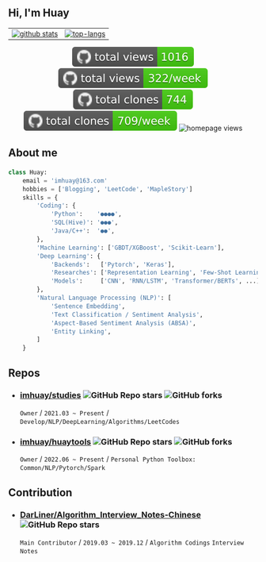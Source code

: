 <!-- ## Hey 👋 -->
<!-- ## Hi there 👋 -->
## Hi, I'm Huay
<!-- <img src="https://media.giphy.com/media/WUlplcMpOCEmTGBtBW/giphy.gif" width="25"> -->

<!-- https://github.com/anuraghazra/github-readme-stats -->
<!-- 
| <a href="https://github.com/imhuay"><img align="center" src="https://github-readme-stats.vercel.app/api?username=imhuay&show_icons=true&include_all_commits=false&theme=default&hide_border=true&hide_title=true&disable_animations=false" alt="imahuy's github stats" /></a> | <a href="https://github.com/imhuay"><img align="center" src="https://github-readme-stats.vercel.app/api/top-langs/?username=imhuay&layout=compact&theme=default&hide_border=true&hide_title=true" /></a> |
| --- | --- |
 -->

<table style="text-align: center; width: 100%; table-layout: fixed; border: 0;">
    <!--
    <tr>
        <th>stats</th>
        <th>langs</th>
    </tr>
    -->
    <tr>
        <td><a href="https://github.com/imhuay"><img src="https://github-readme-stats.vercel.app/api?username=imhuay&show_icons=true&include_all_commits=false&theme=default&hide_border=true&hide_title=true&disable_animations=false" alt="github stats" /></a></td>
        <td><a href="https://github.com/imhuay"><img src="https://github-readme-stats.vercel.app/api/top-langs/?username=imhuay&layout=compact&theme=default&hide_border=true&hide_title=true" alt="top-langs"/></a></td>
    </tr>
</table>

<div align="center">

![total views](https://raw.githubusercontent.com/imhuay/imhuay/traffic/total_views.svg)
![total views per week](https://raw.githubusercontent.com/imhuay/imhuay/traffic/total_views_per_week.svg)
![total clones](https://raw.githubusercontent.com/imhuay/imhuay/traffic/total_clones.svg)
![total clones per week](https://raw.githubusercontent.com/imhuay/imhuay/traffic/total_clones_per_week.svg)
![homepage views](https://visitor_badge.deta.dev/?id=github.imhuay&label=homepage%20views)

</div>

## About me
```python
class Huay:
    email = 'imhuay@163.com'
    hobbies = ['Blogging', 'LeetCode', 'MapleStory']
    skills = {
        'Coding': {
            'Python':    '●●●●',
            'SQL(Hive)': '●●●',
            'Java/C++':  '●●',
        },
        'Machine Learning': ['GBDT/XGBoost', 'Scikit-Learn'],
        'Deep Learning': {
            'Backends':   ['Pytorch', 'Keras'],
            'Researches': ['Representation Learning', 'Few-Shot Learning', 'Contrastive Learning'],
            'Models':     ['CNN', 'RNN/LSTM', 'Transformer/BERTs', ...],
        },
        'Natural Language Processing (NLP)': [
            'Sentence Embedding',
            'Text Classification / Sentiment Analysis',
            'Aspect-Based Sentiment Analysis (ABSA)',
            'Entity Linking',
        ]
    }
```

## Repos

<!-- 卡片形式
[![studies](https://github-readme-stats.vercel.app/api/pin/?username=imhuay&repo=studies&show_owner=true)](https://github.com/imhuay/studies)
[![huaytools](https://github-readme-stats.vercel.app/api/pin/?username=imhuay&repo=huaytools&show_owner=true)](https://github.com/imhuay/huaytools)
 -->

<!-- 列表形式
- ### [**imhuay/studies**](https://github.com/imhuay/studies)  ![GitHub Repo stars](https://custom-icon-badges.demolab.com/github/stars/imhuay/studies?style=social&logo=star&logoColor=black) ![GitHub forks](https://custom-icon-badges.demolab.com/github/forks/imhuay/studies?style=social&logo=fork&logoColor=black)  
    ![views](https://raw.githubusercontent.com/imhuay/imhuay/traffic/traffic-studies/views.svg)
    ![views per week](https://raw.githubusercontent.com/imhuay/imhuay/traffic/traffic-studies/views_per_week.svg)
    ![clones](https://raw.githubusercontent.com/imhuay/imhuay/traffic/traffic-studies/clones.svg)
    ![clones per week](https://raw.githubusercontent.com/imhuay/imhuay/traffic/traffic-studies/clones_per_week.svg)  
    
    `Owner` / `2021.03 ~ Present` / `Develop/NLP/DeepLearning/Algorithms/LeetCodes`

- ### [**imhuay/huaytools**](https://github.com/imhuay/huaytools)  ![GitHub Repo stars](https://custom-icon-badges.demolab.com/github/stars/imhuay/huaytools?style=social&logo=star&logoColor=black) ![GitHub forks](https://custom-icon-badges.demolab.com/github/forks/imhuay/huaytools?style=social&logo=fork&logoColor=black)  
    ![views](https://raw.githubusercontent.com/imhuay/imhuay/traffic/traffic-huaytools/views.svg)
    ![views per week](https://raw.githubusercontent.com/imhuay/imhuay/traffic/traffic-huaytools/views_per_week.svg)
    ![clones](https://raw.githubusercontent.com/imhuay/imhuay/traffic/traffic-huaytools/clones.svg)
    ![clones per week](https://raw.githubusercontent.com/imhuay/imhuay/traffic/traffic-huaytools/clones_per_week.svg)  

    `Owner` / `2022.06 ~ Present` / `Personal Python Toolbox: Common/NLP/Pytorch/Spark` 
-->

- ### [**imhuay/studies**](https://github.com/imhuay/studies)  ![GitHub Repo stars](https://custom-icon-badges.demolab.com/github/stars/imhuay/studies?style=social&logo=star&logoColor=black) ![GitHub forks](https://custom-icon-badges.demolab.com/github/forks/imhuay/studies?style=social&logo=fork&logoColor=black)
    `Owner` / `2021.03 ~ Present` / `Develop/NLP/DeepLearning/Algorithms/LeetCodes`

- ### [**imhuay/huaytools**](https://github.com/imhuay/huaytools)  ![GitHub Repo stars](https://custom-icon-badges.demolab.com/github/stars/imhuay/huaytools?style=social&logo=star&logoColor=black) ![GitHub forks](https://custom-icon-badges.demolab.com/github/forks/imhuay/huaytools?style=social&logo=fork&logoColor=black)
    `Owner` / `2022.06 ~ Present` / `Personal Python Toolbox: Common/NLP/Pytorch/Spark` 


## Contribution

- ### [**DarLiner/Algorithm_Interview_Notes-Chinese**](https://github.com/DarLiner/Algorithm_Interview_Notes-Chinese) ![GitHub Repo stars](https://custom-icon-badges.demolab.com/github/stars/DarLiner/Algorithm_Interview_Notes-Chinese?style=social&logo=star&logoColor=black)  
  `Main Contributor` / `2019.03 ~ 2019.12` / `Algorithm Codings` `Interview Notes`

<!-- 
[![Algorithm_Interview_Notes-Chinese](https://github-readme-stats.vercel.app/api/pin/?username=DarLiner&repo=Algorithm_Interview_Notes-Chinese&show_owner=true)](https://github.com/DarLiner/Algorithm_Interview_Notes-Chinese)
 -->

<!-- 

#### [imhuay/studies](https://github.com/imhuay/studies) ![GitHub Repo stars](https://img.shields.io/github/stars/imhuay/studies?style=social)
`Owner` `Notes: Develop/NLP/DeepLearning/Algorithms` `LeetCodes`

#### [imhuay/huaytools](https://github.com/imhuay/huaytools) / Owner / 2022.06 ~ Present
`Owner` `Toolbox: Common/NLP/Pytorch/Spark` `Python Package` `CI/CD: GitHub Actions`

#### [DarLiner/Algorithm_Interview_Notes-Chinese](https://github.com/DarLiner/Algorithm_Interview_Notes-Chinese) / Main Contributor / 2019.03 ~ 2019.12
`Main Contributor` `Algorithm Codings` `Interview Notes` `1700+ Stars`

 -->

<!--
**imhuay/imhuay** is a ✨ _special_ ✨ repository because its `README.md` (this file) appears on your GitHub profile.

Here are some ideas to get you started:

- 🔭 I’m currently working on ...
- 🌱 I’m currently learning ...
- 👯 I’m looking to collaborate on ...
- 🤔 I’m looking for help with ...
- 💬 Ask me about ...
- 📫 How to reach me: ...
- 😄 Pronouns: ...
- ⚡ Fun fact: ...
-->
